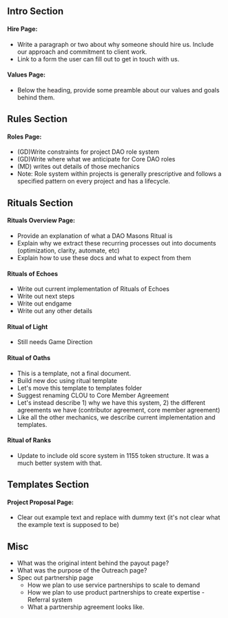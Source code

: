 ## Intro Section

#### Hire Page:

- Write a paragraph or two about why someone should hire us. Include our approach and commitment to client work.
- Link to a form the user can fill out to get in touch with us.

#### Values Page:

- Below the heading, provide some preamble about our values and goals behind them.

## Rules Section

#### Roles Page:

- (GD)Write constraints for project DAO role system
- (GD)Write where what we anticipate for Core DAO roles
- (MD) writes out details of those mechanics
- Note: Role system within projects is generally prescriptive and follows a specified pattern on every project and has a lifecycle.

## Rituals Section

#### Rituals Overview Page:

- Provide an explanation of what a DAO Masons Ritual is
- Explain why we extract these recurring processes out into documents (optimization, clarity, automate, etc)
- Explain how to use these docs and what to expect from them

#### Rituals of Echoes

- Write out current implementation of Rituals of Echoes
- Write out next steps
- Write out endgame
- Write out any other details

#### Ritual of Light

- Still needs Game Direction

#### Ritual of Oaths

- This is a template, not a final document.
- Build new doc using ritual template
- Let's move this template to templates folder
- Suggest renaming CLOU to Core Member Agreement
- Let's instead describe 1) why we have this system, 2) the different agreements we have (contributor agreement, core member agreement)
- Like all the other mechanics, we describe current implementation and templates.

#### Ritual of Ranks

- Update to include old score system in 1155 token structure. It was a much better system with that.

## Templates Section

#### Project Proposal Page:

- Clear out example text and replace with dummy text (it's not clear what the example text is supposed to be)

## Misc

- What was the original intent behind the payout page?
- What was the purpose of the Outreach page?
- Spec out partnership page
  - How we plan to use service partnerships to scale to demand
  - How we plan to use product partnerships to create expertise - Referral system
  - What a partnership agreement looks like.
